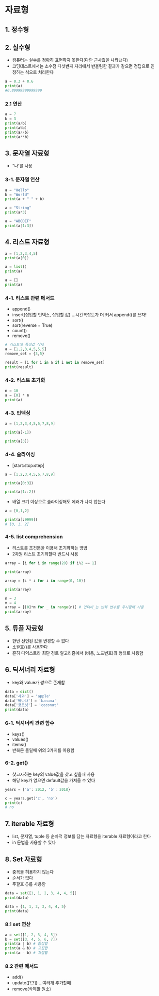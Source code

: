 # 자료형  
## 1. 정수형  

## 2. 실수형  
- 컴퓨터는 실수를 정확히 표현하지 못한다(다만 근사값을 나타낸다)
- 코딩테스트에서는 소수점 다섯번째 자리에서 반올림한 결과가 같으면 정답으로 인정하는 식으로 처리한다  
```python
a = 0.3 + 0.6
print(a) 
#0.89999999999999
```

### 2.1 연산    
```python
a = 7
b = 3
print(a/b)
print(a%b)
print(a//b)
print(a**b)
```

## 3. 문자열 자료형  
- "나'를 사용
### 3-1. 문자열 연산  
```python
a = "Hello"
b = "World"
print(a + " " + b)
```

```python
a = "String"
print(a*3)
```

```python
a = "ABCDEF"
print(a[1:3])
```

## 4. 리스트 자료형  
```python
a = [1,2,3,4,5]
print(a[0])

a = list()
print(a)

a = []
print(a)
```

### 4-1. 리스트 관련 메서드  
- append()  
- insert(삽입할 인덱스, 삽입할 값)  ...시간복잡도가 더 커서 append()를 쓰자!
- sort()
- sort(reverse = True)
- count()
- remove()  
```python
# 리스트에 특정값 삭제
a = [1,2,3,4,5,5,5]
remove_set = {3,5}

result = [i for i in a if i not in remove_set]
print(result)
```
### 4-2. 리스트 초기화  
```python
n = 10
a = [0] * n
print(a)
```
### 4-3. 인덱싱  
```python
a = [1,2,3,4,5,6,7,8,9]

print(a[-1])

print(a[3])
```
### 4-4. 슬라이싱  
- [start:stop:step]  
```python
a = [1,2,3,4,5,6,7,8,9]

print(a[0:3])

print(a[1::2])
```
- 배열 크기 이상으로 슬라이싱해도 에러가 나지 않는다  
```python
a = [0,1,2]

print(a[:9999])
# [0, 1, 2]
```

### 4-5. list comprehension  
- 리스트를 조건문을 이용해 초기화하는 방법  
- 2차원 리스트 초기화할때 반드시 사용  
```python
array = [i for i in range(20) if i%2 == 1]

print(array)
```

```python
array = [i * i for i in range(0, 10)]

print(array)
```

```python
n = 3
m = 4
array = [[0]*m for _ in range(n)] # 언더바_는 반복 변수를 무시할때 사용
print(array)
```

## 5. 튜플 자료형  
- 한번 선언된 값을 변경할 수 없다  
- 소괄호()를 사용한다  
- 흔히 다익스트라 최단 경로 알고리즘에서 (비용, 노드번호)의 형태로 사용함  

## 6. 딕셔너리 자료형  
- key와 value가 쌍으로 존재함  
```python
data = dict()
data['사과'] = 'apple'
data['바나나'] = 'banana'
data['코코넛'] = 'coconut'
print(data)
```

### 6-1. 딕셔너리 관련 함수  
- keys()  
- values()  
- items()  
- 반복문 돌릴때 위의 3가지를 이용함  

### 6-2. get()  
- 찾고자하는 key의 value값을 찾고 싶을때 사용  
- 해당 key가 없으면 default값을 가져올 수 있다  
```python
years = {'a': 2012, 'b': 2018}

c = years.get('c', 'no')
print(c)
# no
```

## 7. iterable 자료형  
- list, 문자열, tuple 등 순차적 정보를 담는 자료형을 iterable 자료형이라고 한다  
- in 문법을 사용할 수 있다  

## 8. Set 자료형  
- 중복을 허용하지 않는다  
- 순서가 없다  
- 주괄호 {}를 사용함  
```python
data = set([1, 1, 2, 3, 4, 4, 5])
print(data)

data = {1, 1, 2, 3, 4, 4, 5}
print(data)
```

### 8.1 set 연산  
```python
a = set([1, 2, 3, 4, 5])
b = set([3, 4, 5, 6, 7])
print(a | b) # 합집합
print(a & b) # 교집합
print(a - b) # 차집합
```

### 8.2 관련 메서드  
- add()
- update([?,?]) ...여러개 추가할때  
- remove(삭제할 원소)  

